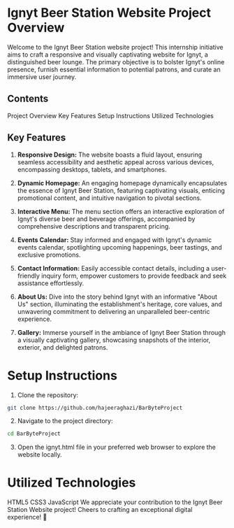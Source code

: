# Ignyt Beer Station Website Project Overview
Welcome to the Ignyt Beer Station website project! This internship initiative aims to craft a responsive and visually captivating website for Ignyt, a distinguished beer lounge. The primary objective is to bolster Ignyt's online presence, furnish essential information to potential patrons, and curate an immersive user journey.

## Contents
Project Overview
Key Features
Setup Instructions
Utilized Technologies

## Key Features
1. **Responsive Design:** The website boasts a fluid layout, ensuring seamless accessibility and aesthetic appeal across various devices, encompassing desktops, tablets, and smartphones.

2. **Dynamic Homepage:** An engaging homepage dynamically encapsulates the essence of Ignyt Beer Station, featuring captivating visuals, enticing promotional content, and intuitive navigation to pivotal sections.

3. **Interactive Menu:** The menu section offers an interactive exploration of Ignyt's diverse beer and beverage offerings, accompanied by comprehensive descriptions and transparent pricing.

4. **Events Calendar:** Stay informed and engaged with Ignyt's dynamic events calendar, spotlighting upcoming happenings, beer tastings, and exclusive promotions.

5. **Contact Information:** Easily accessible contact details, including a user-friendly inquiry form, empower customers to provide feedback and seek assistance effortlessly.

6. **About Us:** Dive into the story behind Ignyt with an informative "About Us" section, illuminating the establishment's heritage, core values, and unwavering commitment to delivering an unparalleled beer-centric experience.

6. **Gallery:** Immerse yourself in the ambiance of Ignyt Beer Station through a visually captivating gallery, showcasing snapshots of the interior, exterior, and delighted patrons.

# Setup Instructions
1. Clone the repository:

```bash
git clone https://github.com/hajeeraghazi/BarByteProject
```
2. Navigate to the project directory:

```bash
cd BarByteProject
```
3. Open the ignyt.html file in your preferred web browser to explore the website locally.

# Utilized Technologies
HTML5
CSS3
JavaScript
We appreciate your contribution to the Ignyt Beer Station Website project! Cheers to crafting an exceptional digital experience! 🍻